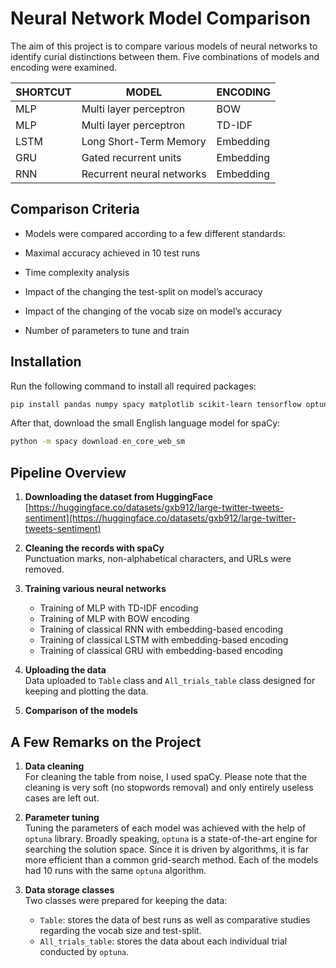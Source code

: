 # Neural Network Model Comparison 

The aim of this project is to compare various models of neural networks to identify curial distinctions between them. Five combinations of models and encoding were examined.

| SHORTCUT | MODEL                      | ENCODING  |
|----------|----------------------------|-----------|
| MLP      | Multi layer perceptron     | BOW       |
| MLP      | Multi layer perceptron     | TD-IDF    |
| LSTM     | Long Short-Term Memory     | Embedding |
| GRU      | Gated recurrent units      | Embedding |
| RNN      | Recurrent neural networks  | Embedding |

## Comparison Criteria
- Models were compared according to a few different standards:

- Maximal accuracy achieved in 10 test runs

- Time complexity analysis

- Impact of the changing the test-split on model’s accuracy

- Impact of the changing of the vocab size on model’s accuracy

- Number of parameters to tune and train

## Installation 

Run the following command to install all required packages:

```bash
pip install pandas numpy spacy matplotlib scikit-learn tensorflow optuna tabulate ipython
```

After that, download the small English language model for spaCy:

```bash
python -m spacy download en_core_web_sm
```

## Pipeline Overview

1. **Downloading the dataset from HuggingFace**  
   [https://huggingface.co/datasets/gxb912/large-twitter-tweets-sentiment](https://huggingface.co/datasets/gxb912/large-twitter-tweets-sentiment)

2. **Cleaning the records with spaCy**  
   Punctuation marks, non-alphabetical characters, and URLs were removed.

3. **Training various neural networks**
   - Training of MLP with TD-IDF encoding  
   - Training of MLP with BOW encoding  
   - Training of classical RNN with embedding-based encoding  
   - Training of classical LSTM with embedding-based encoding  
   - Training of classical GRU with embedding-based encoding  

4. **Uploading the data**  
   Data uploaded to `Table` class and `All_trials_table` class designed for keeping and plotting the data.

5. **Comparison of the models**

## A Few Remarks on the Project

1. **Data cleaning**  
   For cleaning the table from noise, I used spaCy. Please note that the cleaning is very soft (no stopwords removal) and only entirely useless cases are left out.

2. **Parameter tuning**  
   Tuning the parameters of each model was achieved with the help of `optuna` library. Broadly speaking, `optuna` is a state-of-the-art engine for searching the solution space. Since it is driven by algorithms, it is far more efficient than a common grid-search method. Each of the models had 10 runs with the same `optuna` algorithm.

3. **Data storage classes**  
   Two classes were prepared for keeping the data:
   - `Table`: stores the data of best runs as well as comparative studies regarding the vocab size and test-split.
   - `All_trials_table`: stores the data about each individual trial conducted by `optuna`.


